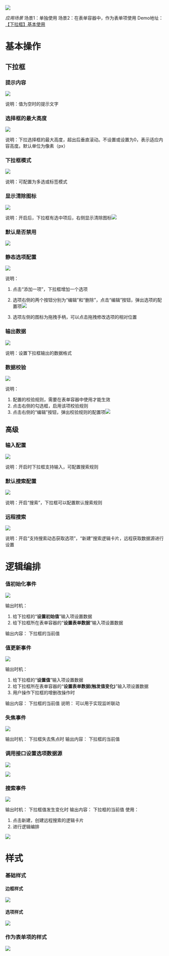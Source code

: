 ![](select-imgs/img1.webp)


_应用场景_
场景1：单独使用
场景2：在表单容器中，作为表单项使用
Demo地址：[【下拉框】基本使用](https://my.mybricks.world/mybricks-pc-page/index.html?id=470800851554373)
# **基本操作**
## **下拉框**
### **提示内容**
![](select-imgs/img2.webp)

说明：值为空时的提示文字

### **选择框的最大高度**
![](select-imgs/img3.webp)

说明：下拉选择框的最大高度，超出后垂直滚动。不设置或设置为0，表示适应内容高度。默认单位为像素（px）

### **下拉框模式**
![](select-imgs/img4.webp)

说明：可配置为多选或标签模式

### **显示清除图标**
![](select-imgs/img5.webp)

说明：开启后，下拉框有选中项后，右侧显示清除图标![](select-imgs/img6.webp)


### **默认是否禁用**
![](select-imgs/img7.webp)


### **静态选项配置**
![](select-imgs/img8.webp)

说明：

1. 点击“添加一项”，下拉框增加一个选项
2. 选项右侧的两个按钮分别为“编辑”和“删除”，点击“编辑”按钮，弹出选项的配置项![](select-imgs/img9.webp)

3. 选项左侧的图标为拖拽手柄，可以点击拖拽修改选项的相对位置



### **输出数据**
![](select-imgs/img10.webp)

说明：设置下拉框输出的数据格式

### **数据校验**
![](select-imgs/img11.webp)

说明：

1. 配置的校验规则，需要在表单容器中使用才能生效
2. 点击右侧的勾选框，启用该项校验规则
3. 点击右侧的“编辑”按钮，弹出校验规则的配置项![](select-imgs/img12.webp)

## **高级**
### **输入配置**
![](select-imgs/img13.webp)

说明：开启时下拉框支持输入，可配置搜索规则

### **默认搜索配置**
![](select-imgs/img14.webp)

说明：开启“搜索”，下拉框可以配置默认搜索规则

### **远程搜索**
![](select-imgs/img15.webp)

说明：开启“支持搜索动态获取选项”，“新建”搜索逻辑卡片，远程获取数据源进行设置

# **逻辑编排**
### **值初始化事件**
![](select-imgs/img16.webp)

输出时机：

1. 给下拉框的“**设置初始值**”输入项设置数据
2. 给下拉框所在表单容器的“**设置表单数据**”输入项设置数据

输出内容：
下拉框的当前值

### **值更新事件**
![](select-imgs/img17.webp)

输出时机：

1. 给下拉框的“**设置值**”输入项设置数据
2. 给下拉框所在表单容器的“**设置表单数据(触发值变化)**”输入项设置数据
3. 用户操作下拉框的增删改操作时

输出内容：
下拉框的当前值
说明：
可以用于实现监听联动

### **失焦事件**
![](select-imgs/img18.webp)

输出时机：
下拉框失去焦点时
输出内容：
下拉框的当前值

### **调用接口设置选项数据源**
![](select-imgs/img19.webp)

![](select-imgs/img20.webp)


### **搜索事件**
![](select-imgs/img21.webp)

输出时机：
下拉框值发生变化时
输出内容：
下拉框的当前值
使用：

1. 点击新建，创建远程搜索的逻辑卡片
2. 进行逻辑编排

![](select-imgs/img22.webp)


# **样式**
### **基础样式**
#### **边框样式**
![](select-imgs/img23.webp)

#### **选项样式**
![](select-imgs/img24.webp)


### **作为表单项的样式**
![](select-imgs/img25.png)

